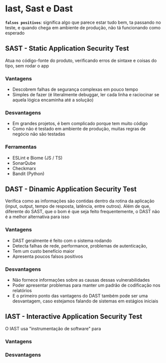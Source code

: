 # Iast, Sast e Dast

**`falsos positivos`**: significa algo que parece estar tudo bem, ta passando no teste, e quando chega em ambiente de produção, não tá funcionando como esperado

## SAST - Static Application Security Test

Atua no código-fonte do produto, verificando erros de sintaxe e coisas do tipo, sem rodar o app

### Vantagens

- Descobrem falhas de segurança complexas em pouco tempo
- Simples de fazer (é literalmente debuggar, ler cada linha e raciocinar se aquela lógica encaminha até a solução)

### Desvantagens

- Em grandes projetos, é bem complicado porque tem muito código
- Como não é testado em ambiente de produção, muitas regras de negócio não são testadas

### Ferramentas

- ESLint e Biome (JS / TS)
- SonarQube
- Checkmarx
- Bandit (Python)

## DAST - Dinamic Application Security Test

Verifica como as informações são contidas dentro da rotina da aplicação (input, output, tempo de resposta, latência, entre outros).
Além de que, diferente do SAST, que o bom é que seja feito frequentemente, o DAST não é a melhor alternativa para isso

### Vantagens

- DAST geralmente é feito com o sistema rodando
- Detecta falhas de rede, performance, problemas de autenticação, 
- Tem um custo benefício maior 
- Apresenta poucos falsos positivos

### Desvantagens

- Não fornece informações sobre as causas dessas vulnerabilidades
- Poder apresentar problemas para manter um padrão de codificação nos relatórios
- E o primeiro ponto das vantagens do DAST também pode ser uma desvantagem, caso estejamos falando de sistemas em estágios iniciais 

## IAST - Interactive Application Security Test

O IAST usa "instrumentação de software" para

### Vantagens 

### Desvantagens